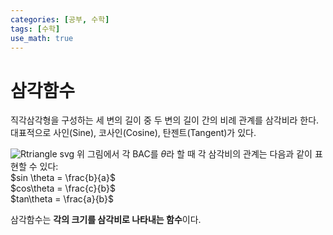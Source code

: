 ```yaml
---
categories: [공부, 수학]
tags: [수학]
use_math: true
---
```

# 삼각함수
직각삼각형을 구성하는 세 변의 길이 중 두 변의 길이 간의 비례 관계를 삼각비라 한다.
대표적으로 사인(Sine), 코사인(Cosine), 탄젠트(Tangent)가 있다.

![Rtriangle svg](https://github.com/Time-of/Time-of.github.io/assets/83389425/9e4e0df2-cf95-415f-b8c9-bcd0e4968a5b)
위 그림에서 각 BAC를 $\theta$라 할 때
각 삼각비의 관계는 다음과 같이 표현할 수 있다:  
$sin \theta = \frac{b}{a}$  
$cos\theta = \frac{c}{b}$  
$tan\theta = \frac{a}{b}$  
  
삼각함수는 **각의 크기를 삼각비로 나타내는 함수**이다.




